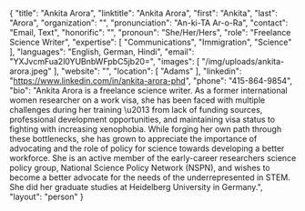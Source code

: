 {
  "title": "Ankita Arora",
  "linktitle": "Ankita Arora",
  "first": "Ankita",
  "last": "Arora",
  "organization": "",
  "pronunciation": "An-ki-TA Ar-o-Ra",
  "contact": "Email, Text",
  "honorific": "",
  "pronoun": "She/Her/Hers",
  "role": "Freelance Science Writer",
  "expertise": [
    "Communications",
    "Immigration",
    "Science"
  ],
  "languages": "English, German, Hindi",
  "email": "YXJvcmFua2l0YUBnbWFpbC5jb20=",
  "images": [
    "/img/uploads/ankita-arora.jpeg"
  ],
  "website": "",
  "location": [
    "Adams"
  ],
  "linkedin": "https://www.linkedin.com/in/ankita-arora-phd",
  "phone": "415-864-9854",
  "bio": "Ankita Arora is a freelance science writer.  As a former international women researcher on a work visa, she has been faced with multiple challenges during her training \u2013 from lack of funding sources, professional development opportunities, and maintaining visa status to fighting with increasing xenophobia. While forging her own path through these bottlenecks, she has grown to appreciate the importance of advocating and the role of policy for science towards developing a better workforce. She is an active member of the early-career researchers science policy group, National Science Policy Network (NSPN), and wishes to become a better advocate for the needs of the underrepresented in STEM. She did her graduate studies at Heidelberg University in Germany.",
  "layout": "person"
}